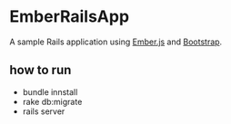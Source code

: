 EmberRailsApp
=============

A sample Rails application using [Ember.js](http://emberjs.com) and [Bootstrap](http://twitter.github.io/bootstrap/).

how to run
----------

- bundle innstall
- rake db:migrate
- rails server

